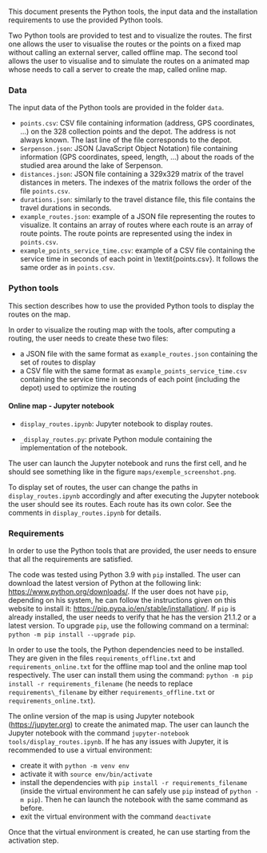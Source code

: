 This document presents the Python tools, the input data and the installation requirements to use the provided Python tools. 

Two Python tools are provided to test and to visualize the routes. The first one allows the user to visualise the routes or the points on a fixed map without calling an external server, called offline map. The second tool allows the user to visualise and to simulate the routes on a animated map whose needs to call a server to create the map, called online map.  

### Data

The input data of the Python tools are provided in the folder `data`. 

- `points.csv`: CSV file containing information (address, GPS coordinates, ...) on the 328 collection points and the depot. The address is not always known. The last line of the file corresponds to the depot. 
- `Serpenson.json`: JSON (JavaScript Object Notation) file containing information (GPS coordinates, speed, length, ...) about the roads of the studied area around the lake of Serpenson. 
- `distances.json`: JSON file containing  a 329x329 matrix of the travel distances in meters. The indexes of the matrix follows the order of the file `points.csv`.
- `durations.json`: similarly to the travel distance file, this file contains the travel durations in seconds. 
- `example_routes.json`: example of a JSON file representing the routes to visualize. It contains an array of routes where each route is an array of route points. The route points are represented using the index in `points.csv`.
- `example_points_service_time.csv`: example of a CSV file containing the service time in seconds of each point in \textit{points.csv}. It follows the same order as in `points.csv`.

### Python tools

This section describes how to use the provided Python tools to display the routes on the map. 

In order to visualize the routing map with the tools, after computing a routing, the user needs to create these two files:

- a JSON file with the same format as `example_routes.json` containing the set of routes to display
- a CSV file with the same format as `example_points_service_time.csv` containing the service time in seconds of each point (including the depot) used to optimize the routing


#### Online map - Jupyter notebook

- `display_routes.ipynb`: Jupyter notebook to display routes.

- `_display_routes.py`: private Python module containing the implementation of the notebook.

The user can launch the Jupyter notebook and runs the first cell, and he should see something like in the figure `maps/exemple_screenshot.png`.

To display set of routes, the user can change the paths in `display_routes.ipynb` accordingly and after executing the Jupyter notebook the user should see its routes. Each route has its own color. See the comments in `display_routes.ipynb` for details.

### Requirements

In order to use the Python tools that are provided, the user needs to ensure that all the requirements are satisfied. 

The code was tested using Python 3.9 with `pip` installed. The user can download the latest version of Python at the following link: https://www.python.org/downloads/. 
If the user does not have `pip`, depending on his system, he can follow the instructions given on this website to install it: https://pip.pypa.io/en/stable/installation/. If `pip` is already installed, the user needs to verify that he has the version 21.1.2 or a latest version. To upgrade `pip`, use the following command on a terminal: `python -m pip install --upgrade pip`.

In order to use the tools, the Python dependencies need to be installed. They are given in the files `requirements_offline.txt` and `requirements_online.txt` for the offline map tool and the online map tool respectively. The user can install them using the command: `python -m pip install -r requirements_filename` (he needs to replace `requirements\_filename` by either `requirements_offline.txt` or `requirements_online.txt`).

The online version of the map is using Jupyter notebook (https://jupyter.org) to create the animated map. The user can launch the Jupyter notebook with the command `jupyter-notebook tools/display_routes.ipynb`. If he has any issues with Jupyter, it is recommended to use a virtual environment: 

- create it with `python -m venv env`
- activate it with `source env/bin/activate`
- install the dependencies with `pip install -r requirements_filename` (inside the virtual environment he can safely use `pip` instead of `python -m pip`). Then he can launch the notebook with the same command as before. 
- exit the virtual environment with the command `deactivate`

Once that the virtual environment is created, he can use starting from the activation step. 
